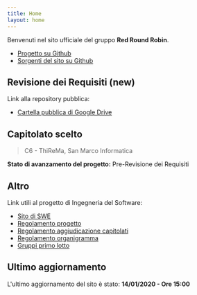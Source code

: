 ```yaml
---
title: Home
layout: home
---
```


Benvenuti nel sito ufficiale del gruppo **Red Round Robin**.

- [Progetto su Github](http://project.redroundrobin.site)
- [Sorgenti del sito su Github](http://this.redroundrobin.site)


## Revisione dei Requisiti (new)

Link alla repository pubblica:

- [Cartella pubblica di Google Drive](https://drive.google.com/open?id=17qt131a_wV08n1jLR0fiSS8FoROeKiSY)


## Capitolato scelto

> C6 - ThiReMa, San Marco Informatica

**Stato di avanzamento del progetto:** Pre-Revisione dei Requisiti


## Altro

Link utili al progetto di Ingegneria del Software:

- [Sito di SWE](https://swe.debug.ovh)
- [Regolamento progetto](https://www.math.unipd.it/~tullio/IS-1/2019/Dispense/PD01.pdf)
- [Regolamento aggiudicazione capitolati](https://www.math.unipd.it/~tullio/IS-1/2019/Progetto/)
- [Regolamento organigramma](https://www.math.unipd.it/~tullio/IS-1/2019/Progetto/RO.html)
- [Gruppi primo lotto](https://www.math.unipd.it/~tullio/IS-1/2019/Progetto/Gruppi_I_Lotto.pdf)


## Ultimo aggiornamento

L'ultimo aggiornamento del sito è stato: **14/01/2020 - Ore 15:00**
